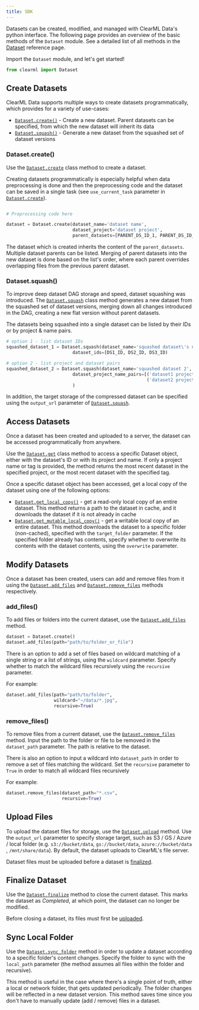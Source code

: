 ```yaml
---
title: SDK
---
```



Datasets can be created, modified, and managed with ClearML Data's python interface. The following page provides an overview
of the basic methods of the `Dataset` module. See a detailed list of all methods in the [Dataset](../references/sdk/dataset.md) 
reference page.

Import the `Dataset` module, and let's get started!

```python
from clearml import Dataset
```

## Create Datasets 

ClearML Data supports multiple ways to create datasets programmatically, which provides for a variety of use-cases:
* [`Dataset.create()`](#datasetcreate) - Create a new dataset. Parent datasets can be specified, from which the new dataset 
  will inherit its data
* [`Dataset.squash()`](#datasetsquash)  - Generate a new dataset from the squashed set of dataset versions

### Dataset.create()

Use the [`Dataset.create`](../references/sdk/dataset.md#datasetcreate) class method to create a dataset.

Creating datasets programmatically is especially helpful when data preprocessing is done and then the 
preprocessing code and the dataset can be saved in a single task (see `use_current_task` parameter in [`Dataset.create`](../references/sdk/dataset.md#datasetcreate)).  

```python

# Preprocessing code here

dataset = Dataset.create(dataset_name='dataset name',
                         dataset_project='dataset project', 
                         parent_datasets=[PARENT_DS_ID_1, PARENT_DS_ID_2])
```

The dataset which is created inherits the content of the `parent_datasets`. Multiple dataset parents can
be listed. Merging of parent datasets into the new dataset is done based on the list's order, where each parent 
overrides overlapping files from the previous parent dataset.

### Dataset.squash()

To improve deep dataset DAG storage and speed, dataset squashing was introduced. The [`Dataset.squash`](../references/sdk/dataset.md#datasetsquash) 
class method generates a new dataset from the squashed set of dataset versions, merging down all changes introduced in 
the DAG, creating a new flat version without parent datasets.

The datasets being squashed into a single dataset can be listed by their IDs or by project & name pairs. 

```python
# option 1 - list dataset IDs
squashed_dataset_1 = Dataset.squash(dataset_name='squashed dataset\'s name',
                         dataset_ids=[DS1_ID, DS2_ID, DS3_ID)

# option 2 - list project and dataset pairs 
squashed_dataset_2 = Dataset.squash(dataset_name='squashed dataset 2',
                         dataset_project_name_pairs=[('dataset1 project', 'dataset1 name'), 
                                                     ('dataset2 project', 'dataset2 name')]
                         )
```

In addition, the target storage of the compressed dataset can be specified using the `output_url` parameter of [`Dataset.squash`](../references/sdk/dataset.md#datasetsquash).

## Access Datasets
Once a dataset has been created and uploaded to a server, the dataset can be accessed programmatically from anywhere. 

Use the [`Dataset.get`](../references/sdk/dataset.md#datasetget) class method to access a specific Dataset object, either 
with the dataset's ID or with its project and name. If only a project name or tag is provided, the method returns the 
most recent dataset in the specified project, or the most recent dataset with the specified tag.

Once a specific dataset object has been accessed, get a local copy of the dataset using one of the following options:
* [`Dataset.get_local_copy()`](../references/sdk/dataset.md#get_local_copy) - get a read-only local copy of an entire dataset. 
  This method returns a path to the dataset in cache, and it downloads the dataset if it is not already in cache
* [`Dataset.get_mutable_local_copy()`](../references/sdk/dataset.md#get_mutable_local_copy) - get a writable local copy 
of an entire dataset. This method downloads the dataset to a specific folder (non-cached), specified with the `target_folder` parameter. If 
the specified folder already has contents, specify whether to overwrite its contents with the dataset contents, using the `overwrite` parameter.

## Modify Datasets

Once a dataset has been created, users can add and remove files from it using the [`Dataset.add_files`](#add_files) 
and [`Dataset.remove_files`](#remove_files) methods respectively. 

### add_files()

To add files or folders into the current dataset, use the [`Dataset.add_files`](../references/sdk/dataset.md#add_files) 
method.  

```python
dataset = Dataset.create()
dataset.add_files(path="path/to/folder_or_file")
```

There is an option to add a set of files based on wildcard matching of a single string or a list of strings, using the 
`wildcard` parameter. Specify whether to match the wildcard files recursively using the `recursive` parameter.

For example:

```python
dataset.add_files(path="path/to/folder",
                  wildcard="~/data/*.jpg",
                  recursive=True)
```
 
### remove_files()
To remove files from a current dataset, use the [`Dataset.remove_files`](../references/sdk/dataset.md#remove_files) method.
Input the path to the folder or file to be removed in the `dataset_path` parameter. The path is relative to the dataset. 

There is also an option to input a wildcard into `dataset_path` in order to remove a set of files matching the wildcard. 
Set the `recursive` parameter to `True` in order to match all wildcard files recursively

For example:

```python
dataset.remove_files(dataset_path="*.csv", 
                     recursive=True)
```

## Upload Files

To upload the dataset files for storage, use the [`Dataset.upload`](../references/sdk/dataset.md#upload) method. 
Use the `output_url` parameter to specify storage target, such as S3 / GS / Azure / local folder (e.g. `s3://bucket/data`, `gs://bucket/data`, `azure://bucket/data` , `/mnt/share/data`). 
By default, the dataset uploads to ClearML's file server. 

Dataset files must be uploaded before a dataset is [finalized](#finalize-dataset). 


## Finalize Dataset

Use the [`Dataset.finalize`](../references/sdk/dataset.md#finalize) method to close the current dataset. This marks the 
dataset as *Completed*, at which point, the dataset can no longer be modified. 

Before closing a dataset, its files must first be [uploaded](#upload-files).


## Sync Local Folder

Use the [`Dataset.sync_folder`](../references/sdk/dataset.md#sync_folder) method in order to update a dataset according
to a specific folder's content changes. Specify the folder to sync with the `local_path` parameter (the method assumes all files within the folder and recursive). 

This method is useful in the case where there's a single point of truth, either a local or network folder, that gets updated periodically. 
The folder changes will be reflected in a new dataset version. This method saves time since you don't have to manually 
update (add / remove) files in a dataset.

